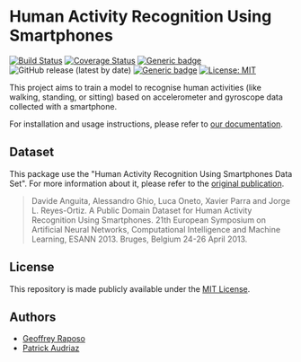 # Human Activity Recognition Using Smartphones

[![Build Status](https://travis-ci.org/patrickaudriaz/mini-project.svg?branch=master)](https://travis-ci.org/patrickaudriaz/mini-project)
[![Coverage Status](https://coveralls.io/repos/github/patrickaudriaz/mini-project/badge.svg)](https://coveralls.io/github/patrickaudriaz/mini-project)
[![Generic badge](https://img.shields.io/badge/doc-latest-orange.svg)](https://patrickaudriaz.github.io/mini-project/)
![GitHub release (latest by date)](https://img.shields.io/github/v/release/patrickaudriaz/mini-project)
[![Generic badge](https://img.shields.io/badge/github-project-purple.svg)](https://github.com/patrickaudriaz/mini-project)
[![License: MIT](https://img.shields.io/badge/License-MIT-red.svg)](https://opensource.org/licenses/MIT)


This project aims to train a model to recognise human activities (like walking, 
standing, or sitting) based on accelerometer and gyroscope data collected with 
a smartphone.

For installation and usage instructions, please refer to 
[our documentation](https://patrickaudriaz.github.io/mini-project/).

## Dataset

This package use the "Human Activity Recognition Using Smartphones Data Set".
For more information about it, please refer to the 
[original publication](https://archive.ics.uci.edu/ml/datasets/human+activity+recognition+using+smartphones).

> Davide Anguita, Alessandro Ghio, Luca Oneto, Xavier Parra and Jorge L. Reyes-Ortiz. A Public Domain Dataset for Human Activity Recognition Using Smartphones. 21th European Symposium on Artificial Neural Networks, Computational Intelligence and Machine Learning, ESANN 2013. Bruges, Belgium 24-26 April 2013.

## License

This repository is made publicly available under the [MIT License](https://opensource.org/licenses/MIT).

## Authors 
- [Geoffrey Raposo](https://github.com/ge0ra)
- [Patrick Audriaz](https://patrick-audriaz.com/)
